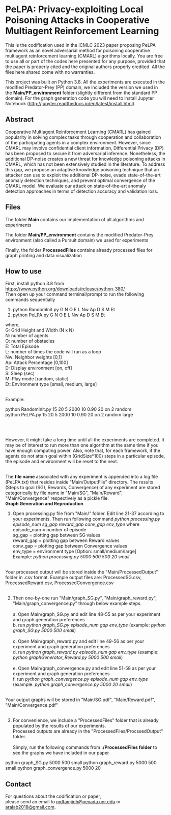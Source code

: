 # PeLPA: Privacy-exploiting Local Poisoning Attacks in Cooperative Multiagent Reinforcement Learning

This is the codification used in the ICMLC 2023 paper proposing PeLPA framework as an novel adversarial method for poisoning cooperative multiagent reinforcement learning (CMARL) algorithms locally. You are free to use all or part of the codes here presented for any purpose, provided that the paper is properly cited and the original authors properly credited. All the files here shared come with no warranties.


This project was built on Python 3.8. All the experiments are executed in the modified Predator-Prey (PP) domain, we included the version we used in the **Main/PP_environment** folder (slightly different from the standard PP domain). For the graph generation code you will need to install Jupyter Notebook (http://jupyter.readthedocs.io/en/latest/install.html).

## Abstract
Cooperative Multiagent Reinforcement Learning (CMARL) has gained popularity in solving complex tasks through cooperation and collaboration of the participating agents in a complex environment. However, since CMARL may involve confidential client information, Differential Privacy (DP) has been proposed to secure it from adversarial inference. Nonetheless, the additional DP-noise creates a new threat for knowledge poisoning attacks in CMARL, which has not been extensively studied in the literature. To address this gap, we propose an adaptive knowledge poisoning technique that an attacker can use to exploit the additional DP-noise, evade state-of-the-art anomaly detection techniques, and prevent optimal convergence of the CMARL model. We evaluate our attack on state-of-the-art anomaly detection approaches in terms of detection accuracy and validation loss. 


## Files
The folder **Main** contains our implementation of all algorithms and experiments

The folder **Main/PP_environment** contains the modified Predator-Prey environment (also called a Pursuit domain) we used for experiments

Finally, the folder **ProcessedFiles** contains already processed files for graph printing and data visualization

## How to use <br />
First, install python 3.8 from https://www.python.org/downloads/release/python-380/<br />
Then open up your command terminal/prompt to run the following commands sequentially<br />
1. python RandomInit.py G N O E L Nw Ap D S M Et
2. python PeLPA.py G N O E L Nw Ap D S M Et


where, <br />
G: Grid Height and Width (N x N)<br />
N: number of agents<br />
O: number of obstacles<br />
E: Total Episode<br />
L: number of times the code will run as a loop<br />
Nw: Neighbor weights [0,1]<br />
Ap: Attack Percentage [0,100]<br />
D: Display environment [on, off]<br />
S: Sleep (sec)<br />
M: Play mode [random, static]<br />
Et: Environment type [small, medium, large] <br />

<br />
Example:<br />

python RandomInit.py 15 20 5 2000 10 0.90 20 on 2 random <br />
python PeLPA.py 15 20 5 2000 10 0.90 20 on 2 random large <br />

<br /><br />
         
However, it might take a long time until all the experiments are completed. 
It may be of interest to run more than one algorithm at the same time if you have enough computing power. 
Also, note that, for each framework, if the agents do not attain goal within (GridSize*100) steps in a particular episode, the episode and environment will be reset to the next. <br /><br />

The **file name** associated with any experiment is appended into a log file (PeLPA.txt) that resides inside "Main/OutputFile" directory.
The results (Steps to goal (SG), Rewards, Convergence) of any experiment are stored categorically by file name in "Main/SG", "Main/Reward", "Main/Convergence" respectively as a pickle file.
<br />
**Graph Generation and Reproduction**
1. Open processing.py file from "Main/" folder. Edit line 21-37 according to your experiments. Then run following command
	_python processing.py episode_num sg_gap reward_gap conv_gap env_type_
	where <br />
		episode_num = number of episode<br />
		sg_gap = plotting gap between SG values<br />
		reward_gap = plotting gap between Reward values<br />
    conv_gap = plotting gap between Convergence values<br />
    env_type = environment type [Option: small/medium/large]<br />
Example: _python processing.py 5000 500 500 20 small_ <br /><br />

Your processed output will be stored inside the "Main/ProcessedOutput" folder in .csv format. Example output files are: ProcessedSG.csv, ProcessedReward.csv, ProcessedConvergence.csv<br /><br />

2. Then one-by-one run "Main/graph_SG.py", "Main/graph_reward.py", "Main/graph_convergence.py" through below example steps.<br /><br />
	a. Open Main/graph_SG.py and edit line 48-55 as per your experiment and graph generation preferences<br />
	b. run _python graph_SG.py episode_num gap env_type_   (example: _python graph_SG.py 5000 500 small_)<br /><br />
	c. Open Main/graph_reward.py and edit line 49-56 as per your experiment and graph generation preferences<br />
	d. run _python graph_reward.py episode_num gap env_type_  (example: _python graphGenerator_Reward.py 5000 500 small_)<br /><br />
	e. Open Main/graph_convergence.py and edit line 51-58 as per your experiment and graph generation preferences<br />
	f. run _python graph_convergence.py episode_num gap env_type_   (example: _python graph_convergence.py 5000 20 small_)<br /><br />
	
	
Your output graphs will be stored in "Main/SG.pdf", "Main/Reward.pdf", "Main/Convergence.pdf" <br /><br />

3. For convenience, we include a "ProcessedFiles" folder that is already populated by the results of our experiments.<br />
Processed outputs are already in the "ProcessedFiles/ProcssedOutput" folder.<br /><br />
Simply, run the following commands from **./ProcessedFiles folder** to see the graphs we have included in our paper<br/>

python graph_SG.py 5000 500 small
python graph_reward.py 5000 500 small
python graph_convergence.py 5000 20
	
	
## Contact
For questions about the codification or paper, <br />please send an email to mdtamjidh@nevada.unr.edu or aralab2018@gmail.com.
